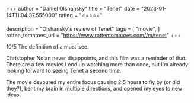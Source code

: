 +++
author = "Daniel Olshansky"
title = "Tenet"
date = "2023-01-14T11:04:37.555000"
rating = "⭐⭐⭐⭐⭐"

description = "Olshansky's review of Tenet"
tags = [
    "movie",
]
rotten_tomatoes_url = "https://www.rottentomatoes.com//m/tenet"
+++

10/5 The definition of a must-see.

Christopher Nolan never disappoints, and this film was a reminder of that. There are a few movies I end up watching more than once, but I'm already looking forward to seeing Tenet a second time. 

The movie devoured my entire focus causing 2.5 hours to fly by (or did they?), bent my brain in multiple directions, and opened my eyes to new ideas.
